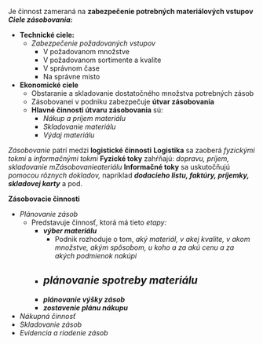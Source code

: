 Je činnost zameraná na **zabezpečenie potrebných materiálových vstupov**
***Ciele zásobovania:***
- **Technické ciele:**
	- *Zabezpečenie požadovaných vstupov*
		- V požadovanom množstve
		- V požadovanom sortimente a kvalite
		- V správnom čase
		- Na správne misto
- **Ekonomické ciele**
	- Obstaranie a skladovanie dostatočného množstva potrebných zásob
	- Zásobovanei v podniku zabezpečuje **útvar zásobovania**
	- **Hlavné činnosti útvaru zásobovania** sú:
		- *Nákup a príjem materiálu*
		- *Skladovanie materiálu*
		- *Výdaj materiálu*

*Zásobovanie* patrí medzi **logistické činnosti**
**Logistika** sa zaoberá *fyzickými tokmi* a *informačnými tokmi*
**Fyzické toky** zahŕňajú: *dopravu, príjem, skladovanie mZásobovanieateriálu*
**Informačné toky** sa uskutočňujú *pomocou rôznych dokladov,* napríklad ***dodacieho listu, faktúry, príjemky, skladovej karty*** a pod.

**Zásobovacie činnosti**
- *Plánovanie zásob*
	- Predstavuje činnosť, ktorá má tieto *etapy:*
		- ***výber materiálu***
			- Podnik rozhoduje o tom, *aký materiál, v akej kvalite, v akom množstve, akým spôsobom, u koho a za akú cenu a za akých podmienok nakúpi*
		- ***plánovanie spotreby materiálu***
			- 
		- ***plánovanie výšky zásob***
		- ***zostavenie plánu nákupu***
- *Nákupná činnosť*
- *Skladovanie zásob*
- *Evidencia a riadenie zásob*

